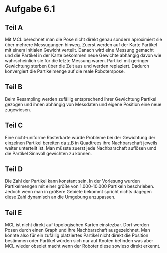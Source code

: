 # Aufgabe 6.1

## Teil A

Mit MCL berechnet man die Pose nicht direkt genau sondern aproximiert sie über mehrere Messugungen hinweg.
Zuerst werden auf der Karte Partikel mit einem Initialen Gewicht verteilt. Danach wird eine Messung gemacht und die Partikel in der Karte bekommen neue Gewichte abhängig davon wie wahrscheinlich sie für die letzte Messung waren. Partikel mit geringer Gewichtung sterben über die Zeit aus und werden replaziert. Dadurch konvergiert die Partikelmenge auf die reale Roboterspose.

## Teil B

Beim Resampling werden zufällig entsprechend ihrer Gewichtung Partikel gezogen und ihnen abhängig von Messdaten und eigene Position eine neue zugewiesen. 

## Teil C

Eine nicht-uniforme Rasterkarte würde Probleme bei der Gewichtung der einzelnen Partikel bereiten da z.B in Quadtrees ihre Nachbarschaft jeweils weiter unterteilt ist. Man müsste zuerst jede Nachbarschaft auflösen umd die Partikel Sinnvoll gewichten zu können.


## Teil D

Die Zahl der Partikel kann konstant sein. In der Vorlesung wurden Partikelmengen mit einer größe von 1.000-10.000 Partikeln beschrieben.
Jedoch wenn man in größere Gebiete bekommt spricht nichts dagegen diese Zahl dynamisch an die Umgebung anzupassen.

## Teil E

MCL ist nicht direkt auf topologischen Karten einstezbar. Dort werden Posen durch einen Graph und ihre Nachbarschaft ausgezeichnet. Man könnte also für ein zufällig platziertes Partikel nicht direkt die Position bestimmen oder Partikel würden sich nur auf Knoten befinden was aber MCL wieder obsolet macht wenn der Roboter diese sowieso direkt erkennt.

